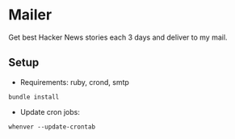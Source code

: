 # Mailer

Get best Hacker News stories each 3 days and deliver to my mail.

## Setup

+ Requirements: ruby, crond, smtp

```
bundle install
```

+ Update cron jobs:

```
whenver --update-crontab
```

